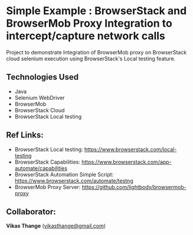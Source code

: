 # Simple Example : BrowserStack and BrowserMob Proxy Integration to intercept/capture network calls 
Project to demonstrate Integration of BrowserMob proxy on BrowserStack cloud selenium execution using BrowserStack's Local testing feature.

## Technologies Used
* Java
* Selenium WebDriver
* BrowserMob
* BrowserStack Cloud
* BrowserStack Local testing

## Ref Links: 
* BrowserStack Local testing: https://www.browserstack.com/local-testing
* BrowserStack Capabilities: https://www.browserstack.com/app-automate/capabilities
* BrowserStack Automation Simple Script: https://www.browserstack.com/automate/testng
* BrowserMob Proxy Server: https://github.com/lightbody/browsermob-proxy

## Collaborator:
**Vikas Thange** (vikasthange@gmail.com)
